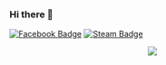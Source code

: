 ### Hi there 👋

[![Facebook Badge](https://img.shields.io/badge/-@pakorn_tawansang-3b5998?style=flat-square&labelColor=3b5998&logo=facebook&logoColor=white&link=https://www.facebook.com/dome.dong.5)](https://www.facebook.com/dome.dong.5)  [![Steam Badge](https://img.shields.io/badge/-@dome-171a21?style=flat-square&labelColor=171a21&logo=Steam&logoColor=black&link=http://steamcommunity.com/profiles/76561198079150551)](http://steamcommunity.com/profiles/76561198079150551)  
<div>
    <center>
        <a href="https://www.youtube.com/watch?v=dQw4w9WgXcQ&ab_channel=RickAstleyVEVO" target="_blank"><img src="https://media.giphy.com/media/WRQBXSCnEFJIuxktnw/giphy.gif" width="auto" height="auto" />
    </center>
</div>

<!--
**domedong555/domedong555** is a ✨ _special_ ✨ repository because its `README.md` (this file) appears on your GitHub profile.

Here are some ideas to get you started:

- 🔭 I’m currently working on ...
- 🌱 I’m currently learning ...
- 👯 I’m looking to collaborate on ...
- 🤔 I’m looking for help with ...
- 💬 Ask me about ...
- 📫 How to reach me: ...
- 😄 Pronouns: ...
- ⚡ Fun fact: ...
-->

